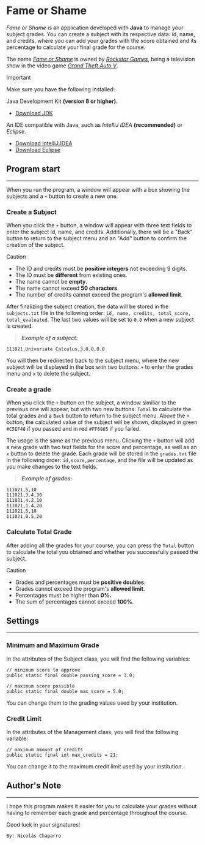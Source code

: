 # Fame or Shame

_Fame or Shame_ is an application developed with **Java** to manage your subject grades. You can create a subject with its respective data: id, name, and credits, where you can add your grades with the score obtained and its percentage to calculate your final grade for the course.

The name [_Fame or Shame_](https://gta.fandom.com/wiki/Fame_or_Shame) is owned by [_Rockstar Games_](https://www.rockstargames.com/), being a television show in the video game [_Grand Theft Auto V_](https://www.rockstargames.com/gta-v).

> [!IMPORTANT]
> Make sure you have the following installed:
>
> Java Development Kit **(version 8 or higher).**
> - [Download JDK](https://www.oracle.com/java/technologies/javase-jdk8-downloads.html)
> 
>  An IDE compatible with Java, such as _IntelliJ IDEA_ **(recommended)** or _Eclipse_.
>  - [Download IntelliJ IDEA](https://www.jetbrains.com/idea/download/)
>  - [Download Eclipse](https://www.eclipse.org/downloads/)

## Program start

-------------

When you run the program, a window will appear with a box showing the subjects and a `+` button to create a new one.

### Create a Subject

When you click the `+` button, a window will appear with three text fields to enter the subject id, name, and credits. Additionally, there will be a "Back" button to return to the subject menu and an "Add" button to confirm the creation of the subject.

> [!CAUTION]
> - The ID and credits must be **positive integers** not exceeding 9 digits.
> - The ID must be **different** from existing ones.
> - The name cannot be **empty**.
> - The name cannot exceed **50 characters**.
> - The number of credits cannot exceed the program's **allowed limit**.
 
After finalizing the subject creation, the data will be stored in the `subjects.txt` file in the following order: `id, name, credits, total_score, total_evaluated`. The last two values will be set to `0.0` when a new subject is created.
> _**Example of a subject:**_
    
    111021,Univariate Calculus,3,0.0,0.0

You will then be redirected back to the subject menu, where the new subject will be displayed in the box with two buttons: `+` to enter the grades menu and `x` to delete the subject.

### Create a grade

When you click the `+` button on the subject, a window similiar to the previous one will appear, but with two new buttons: `Total` to calculate the total grades and a `Back` button to return to the subject menu. Above the `+` button, the calculated value of the subject will be shown, displayed in green `#C5EF48` if you passed and in red `#FF6865` if you failed.

The usage is the same as the previous menu. Clicking the `+` button will add a new grade with two text fields for the score and percentage, as well as an `x` button to delete the grade. Each grade will be stored in the `grades.txt` file in the following order: `id,score,percentage`, and the file will be updated as you make changes to the text fields.

> _**Example of grades:**_

    111021,5,10
    111021,3.4,30
    111021,4.2,10
    111021,1.4,20
    111021,5,10
    111021,0.5,20

### Calculate Total Grade

After adding all the grades for your course, you can press the `Total` button to calculate the total you obtained and whether you successfully passed the subject.

> [!CAUTION]
> - Grades and percentages must be **positive doubles**.
> - Grades cannot exceed the program's **allowed limit**.
> - Percentages must be higher than **0%.**
> - The sum of percentages cannot exceed **100%**.

## Settings

-------------

### Minimum and Maximum Grade

In the attributes of the Subject class, you will find the following variables:

    // minimum score to approve
    public static final double passing_score = 3.0;

    // maximum score possible
    public static final double max_score = 5.0;

You can change them to the grading values used by your institution.

### Credit Limit

In the attributes of the Management class, you will find the following variable: 

    // maximum amount of credits
    public static final int max_credits = 21;

You can change it to the maximum credit limit used by your institution.

## Author's Note

-------------

I hope this program makes it easier for you to calculate your grades without having to remember each grade and percentage throughout the course.

Good luck in your signatures!

    By: Nicolás Chaparro
